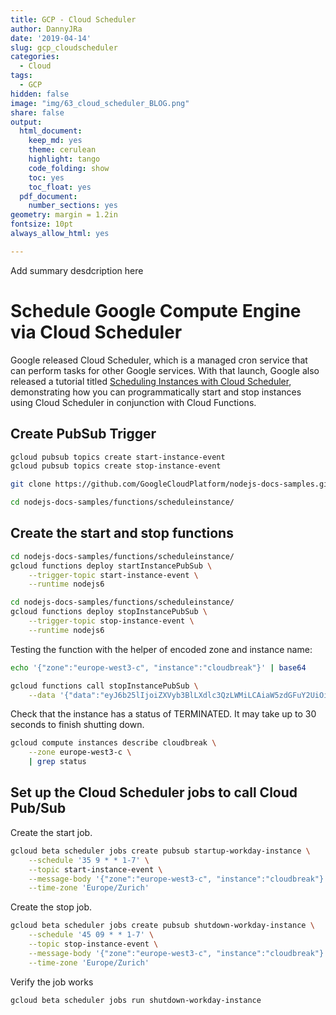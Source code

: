 ```yaml
---
title: GCP - Cloud Scheduler
author: DannyJRa
date: '2019-04-14'
slug: gcp_cloudscheduler
categories:
  - Cloud
tags:
  - GCP
hidden: false
image: "img/63_cloud_scheduler_BLOG.png"
share: false
output:
  html_document:
    keep_md: yes
    theme: cerulean
    highlight: tango
    code_folding: show
    toc: yes
    toc_float: yes
  pdf_document:
    number_sections: yes
geometry: margin = 1.2in
fontsize: 10pt
always_allow_html: yes

---
```





Add summary desdcription here
 
<!--more-->








# Schedule Google Compute Engine via Cloud Scheduler

Google released Cloud Scheduler, which is a managed cron service that can perform tasks for other Google services. With that launch, Google also released a tutorial titled [Scheduling Instances with Cloud Scheduler](https://cloud.google.com/scheduler/docs/start-and-stop-compute-engine-instances-on-a-schedule), demonstrating how you can programmatically start and stop instances using Cloud Scheduler in conjunction with Cloud Functions. 

## Create PubSub Trigger


```bash
gcloud pubsub topics create start-instance-event
gcloud pubsub topics create stop-instance-event
```



```bash
git clone https://github.com/GoogleCloudPlatform/nodejs-docs-samples.git

cd nodejs-docs-samples/functions/scheduleinstance/
```

## Create the start and stop functions



```bash
cd nodejs-docs-samples/functions/scheduleinstance/
gcloud functions deploy startInstancePubSub \
    --trigger-topic start-instance-event \
    --runtime nodejs6
```


```bash
cd nodejs-docs-samples/functions/scheduleinstance/
gcloud functions deploy stopInstancePubSub \
    --trigger-topic stop-instance-event \
    --runtime nodejs6
```
Testing the function with the helper of encoded zone and instance name:


```bash
echo '{"zone":"europe-west3-c", "instance":"cloudbreak"}' | base64
```


```bash
gcloud functions call stopInstancePubSub \
    --data '{"data":"eyJ6b25lIjoiZXVyb3BlLXdlc3QzLWMiLCAiaW5zdGFuY2UiOiJjbG91ZGJyZWFrIn0K"}'
```

Check that the instance has a status of TERMINATED. It may take up to 30 seconds to finish shutting down.



```bash
gcloud compute instances describe cloudbreak \
    --zone europe-west3-c \
    | grep status
```

## Set up the Cloud Scheduler jobs to call Cloud Pub/Sub


Create the start job.


```bash
gcloud beta scheduler jobs create pubsub startup-workday-instance \
    --schedule '35 9 * * 1-7' \
    --topic start-instance-event \
    --message-body '{"zone":"europe-west3-c", "instance":"cloudbreak"}' \
    --time-zone 'Europe/Zurich'
```


Create the stop job.



```bash
gcloud beta scheduler jobs create pubsub shutdown-workday-instance \
    --schedule '45 09 * * 1-7' \
    --topic stop-instance-event \
    --message-body '{"zone":"europe-west3-c", "instance":"cloudbreak"}' \
    --time-zone 'Europe/Zurich'
```

Verify the job works


```bash
gcloud beta scheduler jobs run shutdown-workday-instance
```


